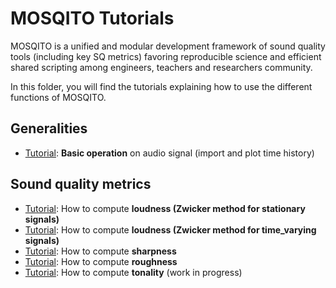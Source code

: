# MOSQITO Tutorials

MOSQITO is a unified and modular development framework of sound quality tools (including key SQ metrics) favoring reproducible science and efficient shared scripting among engineers, teachers and researchers community.

In this folder, you will find the tutorials explaining how to use the different functions of MOSQITO.

## Generalities

- [Tutorial](./tuto_signal_basic_operations.ipynb): **Basic operation** on audio signal (import and plot time history)

## Sound quality metrics

- [Tutorial](./tuto_loudness_zwst.ipynb): How to compute **loudness (Zwicker method for stationary signals)**
- [Tutorial](./tuto_loudness_zwtv.ipynb): How to compute **loudness (Zwicker method for time_varying signals)**
- [Tutorial](./tuto_sharpness_din.ipynb): How to compute **sharpness**
- [Tutorial](./tuto_roughness_danielweber.ipynb): How to compute **roughness**
- [Tutorial](./tuto_TNR_PR.ipynb): How to compute **tonality** (work in progress)
